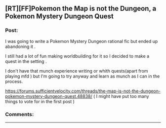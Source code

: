 ## [RT][FF]Pokemon the Map is not the Dungeon, a Pokemon Mystery Dungeon Quest

### Post:

I was going to write a Pokemon Mystery Dungeon rational fic but ended up abandoning it .

I still had a lot of fun making worldbuilding for it so I decided to make a quest in the setting .

I don't have that munch experience writing or whith quests(apart from playing mfd ) but I'm going to try anyway and learn as munch as I can in the process.

https://forums.sufficientvelocity.com/threads/the-map-is-not-the-dungeon-pokemon-mystery-dungeon-quest.48838/
( I might have put too many things to vote for in the first post )

### Comments:

---

